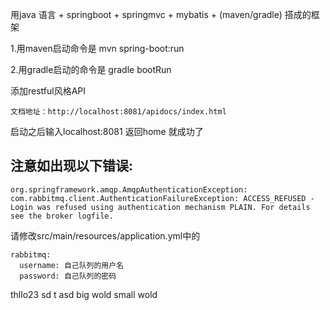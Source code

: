 用java 语言 + springboot + springmvc + mybatis + (maven/gradle) 搭成的框架

1.用maven启动命令是
	mvn spring-boot:run

2.用gradle启动的命令是
	gradle bootRun

添加restful风格API
```
文档地址：http://localhost:8081/apidocs/index.html
```

启动之后输入localhost:8081  返回home 就成功了

## 注意如出现以下错误:
```
org.springframework.amqp.AmqpAuthenticationException: com.rabbitmq.client.AuthenticationFailureException: ACCESS_REFUSED - Login was refused using authentication mechanism PLAIN. For details see the broker logfile.
```
请修改src/main/resources/application.yml中的
```
rabbitmq:
  username: 自己队列的用户名
  password: 自己队列的密码
```

thllo23
sd
t asd 
big wold
small wold
